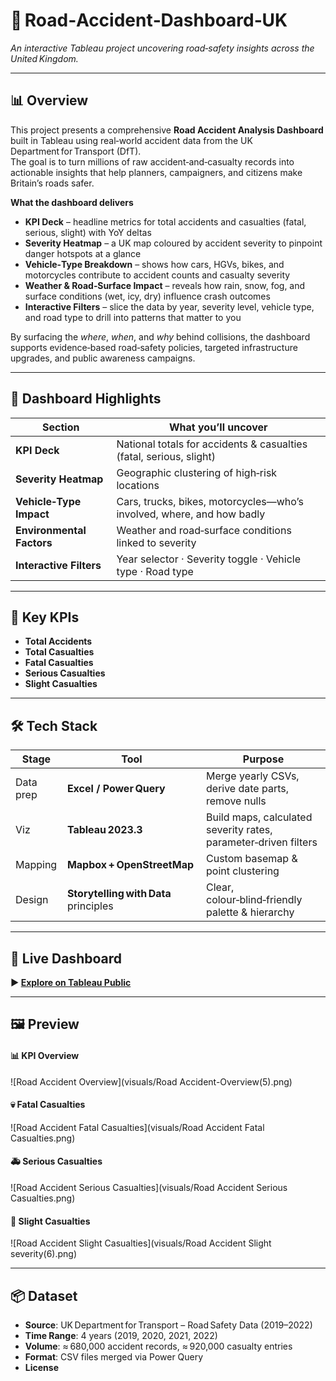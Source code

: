 # 🚗 Road‑Accident‑Dashboard‑UK  
*An interactive Tableau project uncovering road‑safety insights across the United Kingdom.*

---

## 📊 Overview  
This project presents a comprehensive **Road Accident Analysis Dashboard** built in Tableau using real‑world accident data from the UK Department for Transport (DfT).  
The goal is to turn millions of raw accident‑and‑casualty records into actionable insights that help planners, campaigners, and citizens make Britain’s roads safer.

**What the dashboard delivers**

- **KPI Deck** – headline metrics for total accidents and casualties (fatal, serious, slight) with YoY deltas  
- **Severity Heatmap** – a UK map coloured by accident severity to pinpoint danger hotspots at a glance  
- **Vehicle‑Type Breakdown** – shows how cars, HGVs, bikes, and motorcycles contribute to accident counts and casualty severity  
- **Weather & Road‑Surface Impact** – reveals how rain, snow, fog, and surface conditions (wet, icy, dry) influence crash outcomes  
- **Interactive Filters** – slice the data by year, severity level, vehicle type, and road type to drill into patterns that matter to you

By surfacing the *where*, *when*, and *why* behind collisions, the dashboard supports evidence‑based road‑safety policies, targeted infrastructure upgrades, and public awareness campaigns.

---

## 🎯 Dashboard Highlights  

| Section | What you’ll uncover |
|---------|---------------------|
| **KPI Deck** | National totals for accidents & casualties (fatal, serious, slight) |
| **Severity Heatmap** | Geographic clustering of high‑risk locations |
| **Vehicle‑Type Impact** | Cars, trucks, bikes, motorcycles—who’s involved, where, and how badly |
| **Environmental Factors** | Weather and road‑surface conditions linked to severity |
| **Interactive Filters** | Year selector · Severity toggle · Vehicle type · Road type |

---

## 📌 Key KPIs  
- **Total Accidents**  
- **Total Casualties**  
- **Fatal Casualties**  
- **Serious Casualties**  
- **Slight Casualties**

---

## 🛠 Tech Stack  
| Stage | Tool | Purpose |
|-------|------|---------|
| Data prep | **Excel / Power Query** | Merge yearly CSVs, derive date parts, remove nulls |
| Viz | **Tableau 2023.3** | Build maps, calculated severity rates, parameter‑driven filters |
| Mapping | **Mapbox + OpenStreetMap** | Custom basemap & point clustering |
| Design | **Storytelling with Data** principles | Clear, colour‑blind‑friendly palette & hierarchy |

---

## 🔗 Live Dashboard  
**▶️ [Explore on Tableau Public](https://public.tableau.com/app/profile/karishma.sawant/viz/RoadAccident_17395459826550/RoadAccidentDashboard)**

---

## 🖼 Preview  

#### 📊 KPI Overview  
![Road Accident Overview](visuals/Road Accident-Overview(5).png)

#### 💀 Fatal Casualties  
![Road Accident Fatal Casualties](visuals/Road Accident Fatal Casualties.png)

#### 🚑 Serious Casualties  
![Road Accident Serious Casualties](visuals/Road Accident Serious Casualties.png)

#### 🤕 Slight Casualties  
![Road Accident Slight Casualties](visuals/Road Accident Slight severity(6).png)

---

## 📦 Dataset  
- **Source**: UK Department for Transport – Road Safety Data (2019–2022)  
- **Time Range**: 4 years (2019, 2020, 2021, 2022)  
- **Volume**: ≈ 680,000 accident records, ≈ 920,000 casualty entries  
- **Format**: CSV files merged via Power Query  
- **License**

